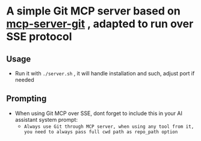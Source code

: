 # A simple Git MCP server based on [mcp-server-git](https://pypi.org/project/mcp-server-git) , adapted to run over SSE protocol

## Usage
- Run it with `./server.sh` , it will handle installation and such, adjust port if needed

## Prompting 
- When using Git MCP over SSE, dont forget to include this in your AI assistant system prompt:
  - `Always use Git through MCP server, when using any tool from it, you need to always pass full cwd path as repo_path option`
